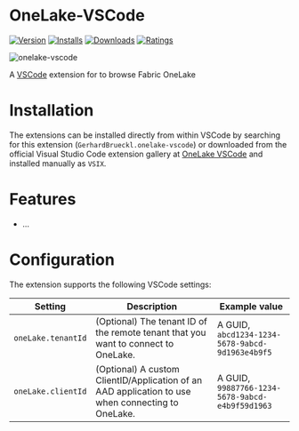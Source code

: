 # OneLake-VSCode
[![Version](https://img.shields.io/visual-studio-marketplace/v/GerhardBrueckl.onelake-vscode)](https://marketplace.visualstudio.com/items?itemName=GerhardBrueckl.onelake-vscode)
[![Installs](https://img.shields.io/visual-studio-marketplace/i/GerhardBrueckl.onelake-vscode)](https://marketplace.visualstudio.com/items?itemName=GerhardBrueckl.onelake-vscode)
[![Downloads](https://img.shields.io/visual-studio-marketplace/d/GerhardBrueckl.onelake-vscode)](https://marketplace.visualstudio.com/items?itemName=GerhardBrueckl.onelake-vscode)
[![Ratings](https://img.shields.io/visual-studio-marketplace/r/GerhardBrueckl.onelake-vscode)](https://marketplace.visualstudio.com/items?itemName=GerhardBrueckl.onelake-vscode)

![onelake-vscode](/images/onelake-vscode.png?raw=true "onelake-vscode")

A [VSCode](https://code.visualstudio.com/) extension for to browse Fabric OneLake

# Installation
The extensions can be installed directly from within VSCode by searching for this extension (`GerhardBrueckl.onelake-vscode`) or downloaded from the official Visual Studio Code extension gallery at [OneLake VSCode](https://marketplace.visualstudio.com/items?itemName=GerhardBrueckl.onelake-vscode) and installed manually as `VSIX`.

# Features
- ...

# Configuration
The extension supports the following VSCode settings:

|Setting|Description|Example value|
|-------|-----------|-------------|
|`oneLake.tenantId`|(Optional) The tenant ID of the remote tenant that you want to connect to OneLake.|A GUID, `abcd1234-1234-5678-9abcd-9d1963e4b9f5`|
|`oneLake.clientId`|(Optional) A custom ClientID/Application of an AAD application to use when connecting to OneLake.|A GUID, `99887766-1234-5678-9abcd-e4b9f59d1963`|
